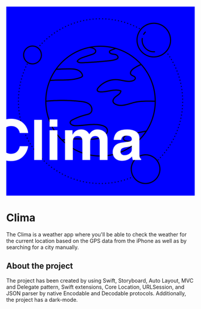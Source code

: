 
![App Banner](Clima/Assets.xcassets/AppIcon.appiconset/Clima.png)

#  Clima

The Clima is a weather app where you'll be able to check the weather for the current location based on the GPS data from the iPhone as well as by searching for a city manually. 



## About the project

The project has been created by using Swift, Storyboard, Auto Layout, MVC and Delegate pattern, Swift extensions, Core Location, URLSession, and JSON parser by native Encodable and Decodable protocols. Additionally, the project has a dark-mode.
